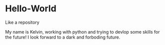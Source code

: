 # Hello-World
Like a repository

My name is Kelvin, working with python and trying to devlop some skills for the future!
I look forward to a dark and forboding future.
